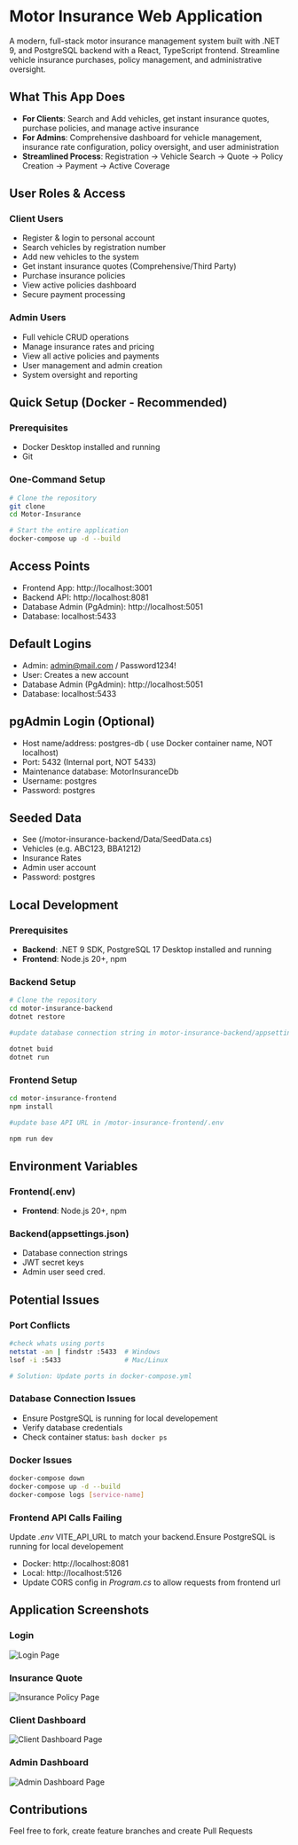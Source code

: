 # Motor Insurance Web Application

A modern, full-stack motor insurance management system built with .NET 9, and PostgreSQL backend with a React, TypeScript frontend. Streamline vehicle insurance purchases, policy management, and administrative oversight.

## What This App Does

- **For Clients**: Search and Add vehicles, get instant insurance quotes, purchase policies, and manage active insurance
- **For Admins**: Comprehensive dashboard for vehicle management, insurance rate configuration, policy oversight, and user administration
- **Streamlined Process**: Registration → Vehicle Search → Quote → Policy Creation → Payment → Active Coverage

##  User Roles & Access

### **Client Users**
- Register & login to personal account
- Search vehicles by registration number
- Add new vehicles to the system
- Get instant insurance quotes (Comprehensive/Third Party)
- Purchase insurance policies
- View active policies dashboard
- Secure payment processing

### **Admin Users** 
- Full vehicle CRUD operations
- Manage insurance rates and pricing
- View all active policies and payments
- User management and admin creation
- System oversight and reporting

## Quick Setup (Docker - Recommended)

### **Prerequisites**
- Docker Desktop installed and running
- Git

### **One-Command Setup**
```bash
# Clone the repository
git clone 
cd Motor-Insurance

# Start the entire application
docker-compose up -d --build
```

## Access Points
 - Frontend App: http://localhost:3001
 - Backend API: http://localhost:8081
 - Database Admin (PgAdmin): http://localhost:5051
 - Database: localhost:5433

## Default Logins
 - Admin: admin@mail.com / Password1234!
 - User: Creates a new account
 - Database Admin (PgAdmin): http://localhost:5051
 - Database: localhost:5433

## pgAdmin Login (Optional)
 - Host name/address: postgres-db ( use Docker container name, NOT localhost)
 - Port: 5432 (Internal port, NOT 5433)
 - Maintenance database: MotorInsuranceDb
 - Username: postgres
 - Password: postgres
  
## Seeded Data
 - See (/motor-insurance-backend/Data/SeedData.cs)
 - Vehicles (e.g. ABC123, BBA1212)
 - Insurance Rates
 - Admin user account
 - Password: postgres


## Local Development

### **Prerequisites**
- **Backend**: .NET 9 SDK, PostgreSQL 17 Desktop installed and running
- **Frontend**: Node.js 20+, npm

### Backend Setup
```bash
# Clone the repository
cd motor-insurance-backend
dotnet restore

#update database connection string in motor-insurance-backend/appsetting.json

dotnet buid
dotnet run

```
### Frontend Setup
```bash
cd motor-insurance-frontend
npm install

#update base API URL in /motor-insurance-frontend/.env

npm run dev
```

## Environment Variables

### **Frontend(.env)**
- **Frontend**: Node.js 20+, npm

### **Backend(appsettings.json)**
- Database connection strings
- JWT secret keys
- Admin user seed cred.


## Potential Issues

### **Port Conflicts**
```bash
#check whats using ports
netstat -an | findstr :5433  # Windows
lsof -i :5433                # Mac/Linux

# Solution: Update ports in docker-compose.yml
```

### **Database Connection Issues**
- Ensure PostgreSQL is running for local developement
- Verify database credentials
- Check container status: ```bash docker ps ```

### **Docker Issues**
```bash
docker-compose down
docker-compose up -d --build
docker-compose logs [service-name]
```
### **Frontend API Calls Failing**
  Update *.env* VITE_API_URL to match your backend.Ensure PostgreSQL is running for local developement
- Docker: http://localhost:8081
- Local: http://localhost:5126
- Update CORS config in *Program.cs* to allow requests from frontend url

## Application Screenshots
### Login
![Login Page](./screenshots/login.png)
### Insurance Quote
![Insurance Policy Page](./screenshots/insurance-policy.png)
### Client Dashboard
![Client Dashboard Page](./screenshots/client-dashboard.png)
### Admin Dashboard
![Admin Dashboard Page](./screenshots/admin-dashboard.png)

## Contributions
Feel free to fork, create feature branches and create Pull Requests